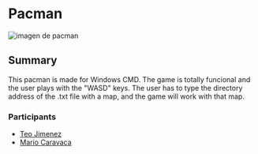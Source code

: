 # Pacman
![imagen de pacman](https://cloudfront-eu-central-1.images.arcpublishing.com/prisa/U55KB44VIO43FECCAMOE5UAB5Q.jpg)

## Summary

This pacman is made for Windows CMD.
The game is totally funcional and the user plays with the "WASD" keys.
The user has to type the directory address of the .txt file with a map, and the game will work with that map.
### Participants
 - [Teo Jimenez](https://www.github.com/teojimenez)
 - [Mario Caravaca](https://www.github.com/M4ri002)
